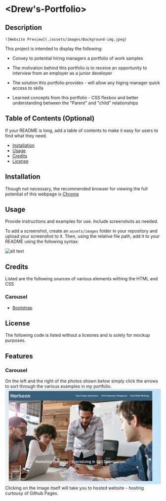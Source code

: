 


# <Drew's-Portfolio>

## Description

	![Website Preview](./assets/images/Background-img.jpeg)

This project is intended to display the following:
- Convey to potential hiring managers a portfolio of work samples

- The motivation behind this portfolio is to receive an opportunity to interview from an employer as a junior developer
- The solution this portfolio provides - will allow any higing manager quick access to skills
- Learned concepts from this portfolio - CSS flexbox and better understanding between the "Parent" and "child" relationships

## Table of Contents (Optional)

If your README is long, add a table of contents to make it easy for users to find what they need.

- [Installation](#installation)
- [Usage](#usage)
- [Credits](#credits)
- [License](#license)

## Installation
Though not necessary, the recommended browser for viewing the full potential of this webpage is [Chrome](https://www.google.com/chrome/)

## Usage

Provide instructions and examples for use. Include screenshots as needed.

To add a screenshot, create an `assets/images` folder in your repository and upload your screenshot to it. Then, using the relative file path, add it to your README using the following syntax:

![alt text](assets/images/screenshot.png)

## Credits

Listed are the following sources of various elements withing the HTML and CSS

### Carousel 
- [Bootstrap](https://getbootstrap.com/docs/5.0/components/carousel/)

## License
The following code is listed without a licesnes and is solely for mockup purposes.

## Features

### Carousel

On the left and the right of the photos shown below simply click the arrows to sort through the various examples in my portfolio.
	![Carousel](./assets/images/Carousel.png)
Clicking on the image itself will take you to hosted website - hosting curtousy of Github Pages.